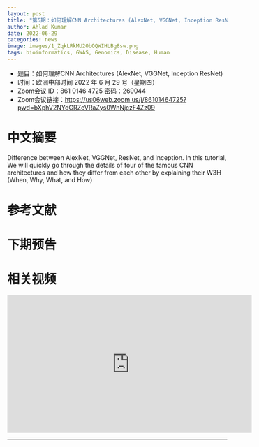 ```yaml
---
layout: post
title: "第5期：如何理解CNN Architectures (AlexNet, VGGNet, Inception ResNet)"
author: Ahlad Kumar
date: 2022-06-29
categories: news
image: images/1_ZqkLRkMU2ObOQWIHLBg8sw.png
tags: bioinformatics, GWAS, Genomics, Disease, Human
---
```


- 题目：如何理解CNN Architectures (AlexNet, VGGNet, Inception ResNet)
- 时间：欧洲中部时间 2022 年 6 月 29 号（星期四）
- Zoom会议 ID：861 0146 4725 密码：269044 
- Zoom会议链接：https://us06web.zoom.us/j/86101464725?pwd=bXphV2NYdGRZeVRaZys0WnNjczF4Zz09

# 中文摘要

Difference between AlexNet, VGGNet, ResNet, and Inception. In this tutorial, We will quickly go through the details of four of the famous CNN architectures and how they differ from each other by explaining their W3H (When, Why, What, and How)

# 参考文献

# 下期预告

# 相关视频

<p align="center">
<iframe width="560" height="315" src="https://www.youtube.com/embed/CNNnzl8HIIU" title="YouTube video player" frameborder="0" allow="accelerometer; autoplay; clipboard-write; encrypted-media; gyroscope; picture-in-picture" allowfullscreen></iframe>
</p>



----

